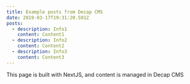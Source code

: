 ```yaml
---
title: Example posts from Decap CMS
date: 2019-03-17T19:31:20.591Z
posts:
  - description: Info1
    content: Content1
  - description: Info2
    content: Content2
  - description: Info3
    content: Content3
--- 
```

This page is built with NextJS, and content is managed in Decap CMS
